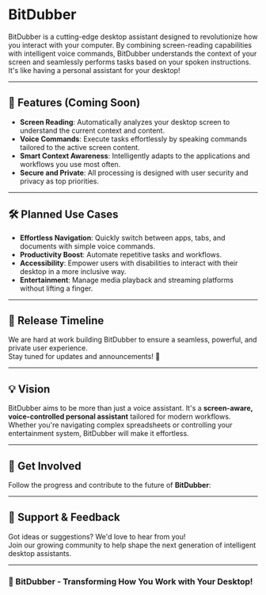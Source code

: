 # BitDubber

BitDubber is a cutting-edge desktop assistant designed to revolutionize how you interact with your computer. By combining screen-reading capabilities with intelligent voice commands, BitDubber understands the context of your screen and seamlessly performs tasks based on your spoken instructions. It's like having a personal assistant for your desktop!

---

## 🚀 Features (Coming Soon)

- **Screen Reading**: Automatically analyzes your desktop screen to understand the current context and content.
- **Voice Commands**: Execute tasks effortlessly by speaking commands tailored to the active screen content.
- **Smart Context Awareness**: Intelligently adapts to the applications and workflows you use most often.
- **Secure and Private**: All processing is designed with user security and privacy as top priorities.

---

## 🛠️ Planned Use Cases

- **Effortless Navigation**: Quickly switch between apps, tabs, and documents with simple voice commands.
- **Productivity Boost**: Automate repetitive tasks and workflows.
- **Accessibility**: Empower users with disabilities to interact with their desktop in a more inclusive way.
- **Entertainment**: Manage media playback and streaming platforms without lifting a finger.

---

## 📅 Release Timeline

We are hard at work building BitDubber to ensure a seamless, powerful, and private user experience.  
Stay tuned for updates and announcements! 🚧

---

## 💡 Vision

BitDubber aims to be more than just a voice assistant. It's a **screen-aware, voice-controlled personal assistant** tailored for modern workflows. Whether you're navigating complex spreadsheets or controlling your entertainment system, BitDubber will make it effortless.

---

## 📣 Get Involved

Follow the progress and contribute to the future of **BitDubber**:  



---

## 🙌 Support & Feedback

Got ideas or suggestions? We'd love to hear from you!  
Join our growing community to help shape the next generation of intelligent desktop assistants.

---

### 🚀 BitDubber - Transforming How You Work with Your Desktop!
